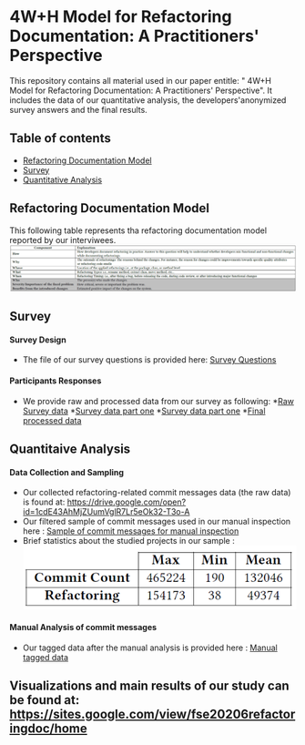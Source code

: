 
# 4W+H Model for Refactoring Documentation: A Practitioners' Perspective
This repository contains all material used in our paper entitle: " 4W+H Model for Refactoring Documentation: A Practitioners' Perspective". It includes the data of our quantitative analysis, the developers'anonymized survey answers and the final results. 

## Table of contents
* [Refactoring Documentation Model](#Rrefactoring-documentation-model)
* [Survey](#survey)
* [Quantitative Analysis](#quantitative-analysis)

## Refactoring Documentation Model
This following table represents tha refactoring documentation model reported by our interviwees. 
![ImageDescription](./refmodel.PNG)
## Survey
#### Survey Design 
* The file of our survey questions is provided here: [Survey Questions](./surveyQuestions.pdf)
#### Participants Responses 
* We provide raw and processed data from our survey as following:
      *[Raw Survey data]()
      *[Survey data part one](./sSurveyResults-secI&II.csv)
      *[Survey data part one](./sSurveyResults-secI&II.csv)
      *[Final processed data]()
## Quantitaive Analysis
#### Data Collection and Sampling
* Our collected refactoring-related commit messages data (the raw data) is found at: https://drive.google.com/open?id=1cdE43AhMjZUumVglR7Lr5eOk32-T3o-A
* Our filtered sample  of commit messages used in our manual inspection here : [Sample of commit messages for manual inspection](./QuantitativeAnalysisData.csv)
* Brief statistics about the studied projects in our sample : 
![ImageDescription](./statistics.PNG)
#### Manual Analysis of commit messages
* Our tagged data after the manual analysis is provided here :  [Manual tagged data](./resultsQuantitativeAnalysis.csv)

## Visualizations and main results of our study can be found at: https://sites.google.com/view/fse20206refactoringdoc/home


